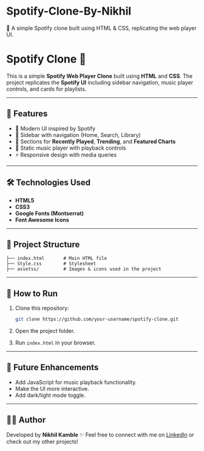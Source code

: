 # Spotify-Clone-By-Nikhil
🎵 A simple Spotify clone built using HTML &amp; CSS, replicating the web player UI.

# Spotify Clone 🎵

This is a simple **Spotify Web Player Clone** built using **HTML** and **CSS**.
The project replicates the **Spotify UI** including sidebar navigation, music player controls, and cards for playlists.

---

## 🚀 Features

* 🎨 Modern UI inspired by Spotify
* 📂 Sidebar with navigation (Home, Search, Library)
* 📝 Sections for **Recently Played**, **Trending**, and **Featured Charts**
* 🎵 Static music player with playback controls
* ⚡ Responsive design with media queries

---

## 🛠️ Technologies Used

* **HTML5**
* **CSS3**
* **Google Fonts (Montserrat)**
* **Font Awesome Icons**

---

## 📂 Project Structure

```
├── index.html       # Main HTML file  
├── Style.css        # Stylesheet  
├── assetss/         # Images & icons used in the project  
```

---

## 🔧 How to Run

1. Clone this repository:

   ```bash
   git clone https://github.com/your-username/spotify-clone.git
   ```
2. Open the project folder.
3. Run `index.html` in your browser.

---

## 📌 Future Enhancements

* Add JavaScript for music playback functionality.
* Make the UI more interactive.
* Add dark/light mode toggle.

---

## 👨‍💻 Author

Developed by **Nikhil Kamble** ✨
Feel free to connect with me on [LinkedIn](https://www.linkedin.com) or check out my other projects!
